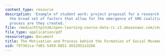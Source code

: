 ```yaml
---
content_type: resource
description: 'Example of student work: project proposal for a research paper to examine
  the broad set of factors that allow for the emergence of SMO coalitions and by what
  process are they created.'
file: /media/https%3A/open-learning-course-data-rc.s3.amazonaws.com/cms-361-networked-social-movements-media-mobilization-spring-2014/797361cafd01545988515652952a32b6_MITCMS_361S14_Motivation.pdf
file_type: application/pdf
resourcetype: Document
title: The Motivation and Process behind the Formation of Social Movement Coalitions
uid: 797361ca-fd01-5459-8851-5652952a32b6
---
```

